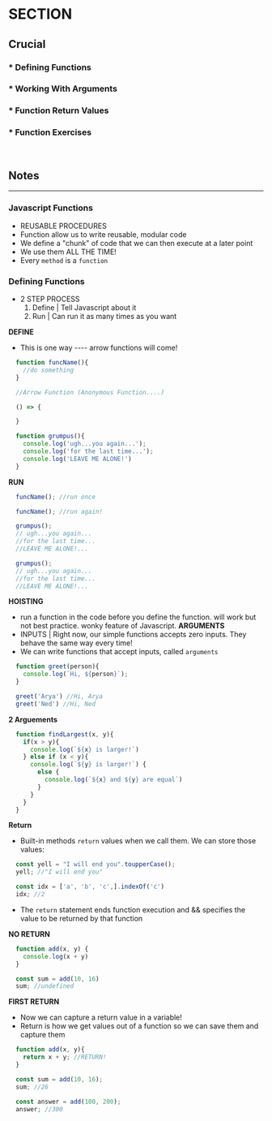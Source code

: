 # SECTION

## Crucial 

### * Defining Functions
### * Working With Arguments
### * Function Return Values
### * Function Exercises

<br>

## Notes

<hr>

### Javascript Functions
- REUSABLE PROCEDURES
- Function allow us to write reusable, modular code
- We define a "chunk" of code that we can then execute at a later point
- We use them ALL THE TIME!
- Every `method` is a `function`

### Defining Functions
- 2 STEP PROCESS
  1. Define | Tell Javascript about it
  2. Run | Can run it as many times as you want

**DEFINE**
- This is one way ---- arrow functions will come!
```js
  function funcName(){
    //do something
  }

  //Arrow Function (Anonymous Function....)

  () => {

  }

  function grumpus(){
    console.log('ugh...you again...');
    console.log('for the last time...');
    console.log('LEAVE ME ALONE!')
  }
```
**RUN**
```js
  funcName(); //run once

  funcName(); //run again!

  grumpus();
  // ugh...you again...
  //for the last time...
  //LEAVE ME ALONE!...

  grumpus();
  // ugh...you again...
  //for the last time...
  //LEAVE ME ALONE!...
```
**HOISTING**
- run a function in the code before you define the function. will work but not best practice. wonky feature of Javascript. 
**ARGUMENTS**
- INPUTS | Right now, our simple functions accepts zero inputs. They behave the same way every time!
- We can write functions that accept inputs, called `arguments`
```js
  function greet(person){
    console.log(`Hi, ${person}`);
  }

  greet('Arya') //Hi, Arya
  greet('Ned') //Hi, Ned
```
**2 Arguements**
```js
  function findLargest(x, y){
    if(x > y){
      console.log(`${x} is larger!`)
    } else if (x < y){
      console.log(`${y} is larger!`) {
        else {
          console.log(`${x} and ${y} are equal`)
        }
      }
    }
  }
```
**Return**
- Built-in methods `return` values when we call them. We can store those values:
```js
  const yell = "I will end you".toupperCase();
  yell; //"I will end you"

  const idx = ['a', 'b', 'c',].indexOf('c')
  idx; //2
```

- The `return` statement ends function execution and && specifies the value to be returned by that function 

**NO RETURN**
```js
  function add(x, y) {
    console.log(x + y) 
  }

  const sum = add(10, 16) 
  sum; //undefined
```
**FIRST RETURN**
- Now we can capture a return value in a variable!
- Return is how we get values out of a function so we can save them and capture them
```js 
  function add(x, y){
    return x + y; //RETURN!
  }

  const sum = add(10, 16);
  sum; //26

  const answer = add(100, 200);
  answer; //300
```


